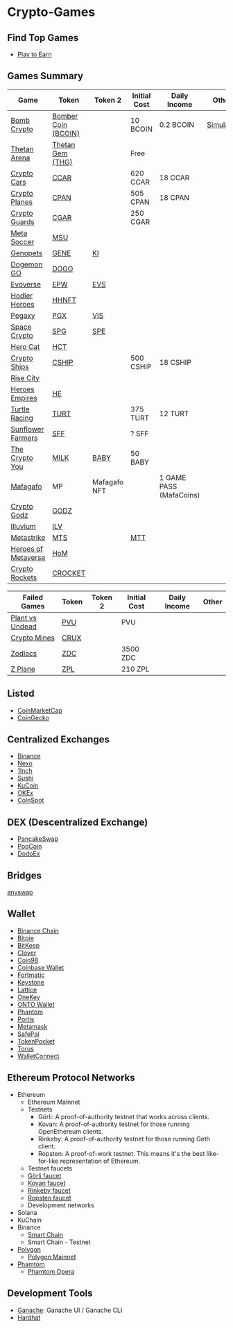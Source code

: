 # Crypto-Games

## Find Top Games
- [Play to Earn](https://playtoearn.net/blockchaingames)

## Games Summary

| Game                                          | Token                                                                                         | Token 2 | Initial Cost | Daily Income | Other                                         |
|-----------------------------------------------|-----------------------------------------------------------------------------------------------|---------|--------------|--------------|-----------------------------------------------|
| [Bomb Crypto](https://bombcrypto.io/)         | [Bomber Coin (BCOIN)](https://bscscan.com/address/0x00e1656e45f18ec6747F5a8496Fd39B50b38396D) |         | 10 BCOIN     | 0.2 BCOIN             | [Simulator](https://bombcryptosimulator.com/) |
| [Thetan Arena](https://thetanarena.com/)      | [Thetan Gem (THG)](https://bscscan.com/address/0x9fd87aefe02441b123c3c32466cd9db4c578618f)    |         | Free         |              |                                               |
| [Crypto Cars](https://cryptocars.me/)         | [CCAR](https://bscscan.com/token/0x50332bdca94673f33401776365b66cc4e81ac81d)                  |         | 620 CCAR     | 18 CCAR      |                                               |
| [Crypto Planes](https://cryptoplanes.me/)     | [CPAN](https://bscscan.com/token/0x04260673729c5f2b9894a467736f3d85f8d34fc8)                  |         | 505 CPAN     | 18 CPAN        |                                               |
| [Crypto Guards](https://cryptoguards.me/)     | [CGAR](https://bscscan.com/token/0x432C7cf1dE2b97a013f1130f199ed9d1363215BA)                  |         | 250 CGAR     |              |                                               |
| [Meta Soccer](https://metasoccer.com/)        | [MSU](https://polygonscan.com/token/0xe8377a076adabb3f9838afb77bee96eac101ffb1)               |         |              |              |                                               |
| [Genopets](https://www.genopets.me/)          | [GENE]()                                                                                      | [KI]()  |              |              |                                               |
| [Dogemon GO](https://dogemongo.com/)          | [DOGO](https://bscscan.com/address/0x9E6B3E35c8f563B45d864f9Ff697A144ad28A371)                |         |              |              |                                               |
| [Evoverse](https://evoverse.app/pt/info/)     | [EPW]()                                                                                       | [EVS]() |              |              |                                               |
| [Hodler Heroes](https://hodlerheroes.org/pt/) | [HHNFT](https://coinmarketcap.com/currencies/hodler-heroes-nft/)                              |         |              |              |                                               |
| [Pegaxy](https://pegaxy.io/)                  | [PGX]()                                                                                       | [VIS]() |              |              |                                               |
| [Space Crypto](https://www.spacecrypto.io/)   | [SPG](https://bscscan.com/token/0x0ecaf010fc192e2d5cbeb4dfb1fee20fbd733aa1)                   | [SPE]() |              |              |
| [Hero Cat](https://www.herocat.io/)   | [HCT](https://bscscan.com/token/0x29A1e54DE0fCE58E1018535d30aF77A9d2D940c4)                   |         |              |              |
| [Crypto Ships](https://cryptoships.club/)     | [CSHIP](https://bscscan.com/token/)                   |         | 500 CSHIP             | 18 CSHIP             |
| [Rise City](https://risecity.io/)             | []()                   |  |              |              |
| [Heroes Empires](https://heroesempires.com/)  | [HE](https://bscscan.com/token/0x20d39a5130f799b95b55a930e5b7ebc589ea9ed8)                   |  |              |              |
| [Turtle Racing](https://www.turtleracing.io/)  | [TURT](https://bscscan.com/token/0xE786d5a4b985bfe5E371F8e94413cFb440f6618a)                   |  | 375 TURT             | 12 TURT             |
| [Sunflower Farmers](https://sunflower-farmers.com/)  | [SFF](https://polygonscan.com/token/0xdf9B4b57865B403e08c85568442f95c26b7896b0#balances)                   |  | ? SFF              |             |
| [The Crypto You](https://thecryptoyou.io/home)  | [MILK](https://exchange.babyswap.finance/#/swap?outputCurrency=0xBf37f781473f3b50E82C668352984865eac9853f)                   | [BABY](https://exchange.babyswap.finance/#/swap?outputCurrency=0x53e562b9b7e5e94b81f10e96ee70ad06df3d2657) | 50 BABY             |              |
| [Mafagafo](https://mafagafo.com/)  | MP                   | Mafagafo NFT |              | 1 GAME PASS (MafaCoins)            |
| [Crypto Godz](https://cryptogodz.io/)  | [GODZ](https://bscscan.com/token/0xF0A8EcBCE8caADB7A07d1FcD0f87Ae1Bd688dF43)                   |  |              |              |
| [Illuvium](https://www.illuvium.io/)  | [ILV](https://www.binance.com/en/trade/ILV_USDT)                   |  |              |             |
| [Metastrike](https://metastrike.io/)  | [MTS]()                   |  | [MTT]()             |             |
| [Heroes of Metaverse](https://heroesofmetaverse.io/)  | [HoM]()                   |  |              |             |
| [Crypto Rockets](https://www.cryptorockets.me/)  | [CROCKET](https://bscscan.com/token/0xfb7d68be68f7d01c98472fdfb62ca2e10c6f6ee1)                   |  |              |             |






| Failed Games                                           | Token                                                                                         | Token 2 | Initial Cost | Daily Income | Other                                         |
|-----------------------------------------------|-----------------------------------------------------------------------------------------------|---------|--------------|--------------|-----------------------------------------------|
| [Plant vs Undead](https://plantvsundead.com/)             | [PVU](https://pancakeswap.finance/swap?outputCurrency=0x31471e0791fcdbe82fbf4c44943255e923f1b794)                   |         | PVU     |              |                                               |
| [Crypto Mines](https://cryptomines.app/)             | [CRUX](https://bscscan.com/address/0xe0191fefdd0d2b39b1a2e4e029ccda8a481b7995)                   |         |      |              |                                               |
| [Zodiacs](https://www.zodiacs.me)             | [ZDC](https://bscscan.com/token/0x5649e392a1bac3e21672203589adf8f6c99f8db3)                   |         | 3500 ZDC     |              |                                               |
| [Z Plane](https://www.zplane.me/)             | [ZPL](https://bscscan.com/token/)                   |         | 210 ZPL     |              |                                               |




## Listed
- [CoinMarketCap](https://coinmarketcap.com/)
- [CoinGecko](https://www.coingecko.com/pt)

## Centralized Exchanges
- [Binance](https://www.binance.com/)
- [Nexo](https://nexo.io/)
- [1Inch](https://app.1inch.io/)
- [Sushi](https://app.sushi.com/)
- [KuCoin](https://trade.kucoin.com/)
- [OKEx](https://www.okex.com/pt-br/)
- [CoinSpot](https://www.coinspot.com.au/)

## DEX (Descentralized Exchange)
- [PancakeSwap](https://pancakeswap.finance/swap)
- [PooCoin](https://poocoin.app/)
- [DodoEx](https://dodoex.io/)

## Bridges
[anyswap](https://bsc.anyswap.exchange/bridge#/router)

## Wallet
- [Binance Chain](https://www.binance.com/en/wallet-direct)
- [Bitpie](https://bitpie.com/)
- [BitKeep](https://bitkeep.org/)
- [Clover](https://clover.finance/)
- [Coin98](https://coin98.com/)
- [Coinbase Wallet](https://www.coinbase.com/)
- [Fortmatic](https://fortmatic.com/)
- [Keystone](https://keyst.one/)
- [Lattice](https://gridplus.io/products/grid-lattice1)
- [OneKey]()
- [ONTO Wallet]()
- [Phantom](https://phantom.app/)
- [Portis]()
- [Metamask](https://metamask.io/)
- [SafePal]()
- [TokenPocket]()
- [Torus]()
- [WalletConnect]()

## Ethereum Protocol Networks

- Ethereum
  - Ethereum Mainnet 
  - Testnets
    - Görli: A proof-of-authority testnet that works across clients.
    - Kovan: A proof-of-authority testnet for those running OpenEthereum clients.
    - Rinkeby: A proof-of-authority testnet for those running Geth client.
    - Ropsten: A proof-of-work testnet. This means it's the best like-for-like representation of Ethereum. 
   - Testnet faucets
    - [Görli faucet](https://faucet.goerli.mudit.blog/)
    - [Kovan faucet](https://faucet.kovan.network/)
    - [Rinkeby faucet](https://faucet.rinkeby.io/)
    - [Ropsten faucet](https://faucet.ropsten.be/)
   - Development networks
- Solana
- KuChain
- Binance
  - [Smart Chain](https://academy.binance.com/pt/articles/connecting-metamask-to-binance-smart-chain)
  - Smart Chain - Testnet
- [Polygon](https://polygon.technology/)
  - [Polygon Mainnet](https://docs.polygon.technology/docs/develop/metamask/config-polygon-on-metamask/)
- [Phamtom](https://docs.fantom.foundation/)
  - [Phamtom Opera](https://docs.fantom.foundation/tutorials/set-up-metamask)

## Development Tools

- [Ganache](https://trufflesuite.com/ganache/): Ganache UI / Ganache CLI
- [Hardhat](https://hardhat.org/)
